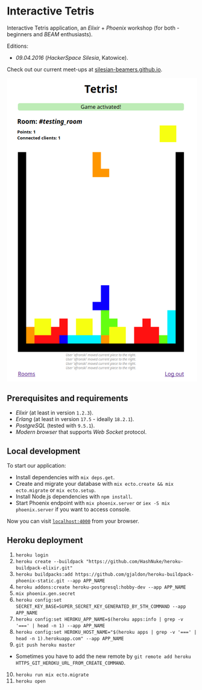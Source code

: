 # Interactive Tetris

Interactive Tetris application, an *Elixir* + *Phoenix* workshop (for both - beginners and *BEAM* enthusiasts).

Editions:

- *09.04.2016* (*HackerSpace Silesia*, Katowice).

Check out our current meet-ups at [silesian-beamers.github.io](http://silesian-beamers.github.io).

![Screenshot from the game](/docs/Screenshot.png)

## Prerequisites and requirements

- *Elixir* (at least in version `1.2.3`).
- *Erlang* (at least in version `17.5` - ideally `18.2.1`).
- *PostgreSQL* (tested with `9.5.1`).
- *Modern browser* that supports *Web Socket* protocol.

## Local development

To start our application:

  * Install dependencies with `mix deps.get`.
  * Create and migrate your database with `mix ecto.create && mix ecto.migrate` or `mix ecto.setup`.
  * Install Node.js dependencies with `npm install`.
  * Start Phoenix endpoint with `mix phoenix.server` or `iex -S mix phoenix.server` if you want to access console.

Now you can visit [`localhost:4000`](http://localhost:4000) from your browser.

## Heroku deployment

1. `heroku login`
2. `heroku create --buildpack "https://github.com/HashNuke/heroku-buildpack-elixir.git"`
3. `heroku buildpacks:add https://github.com/gjaldon/heroku-buildpack-phoenix-static.git --app APP_NAME`
4. `heroku addons:create heroku-postgresql:hobby-dev --app APP_NAME`
5. `mix phoenix.gen.secret`
6. `heroku config:set SECRET_KEY_BASE=SUPER_SECRET_KEY_GENERATED_BY_5TH_COMMAND --app APP_NAME`
7. `heroku config:set HEROKU_APP_NAME=$(heroku apps:info | grep -v '===' | head -n 1) --app APP_NAME`
8. `heroku config:set HEROKU_HOST_NAME="$(heroku apps | grep -v '===' | head -n 1).herokuapp.com" --app APP_NAME`
9. `git push heroku master`
  - Sometimes you have to add the new remote by `git remote add heroku HTTPS_GIT_HEROKU_URL_FROM_CREATE_COMMAND`.
10. `heroku run mix ecto.migrate`
11. `heroku open`

